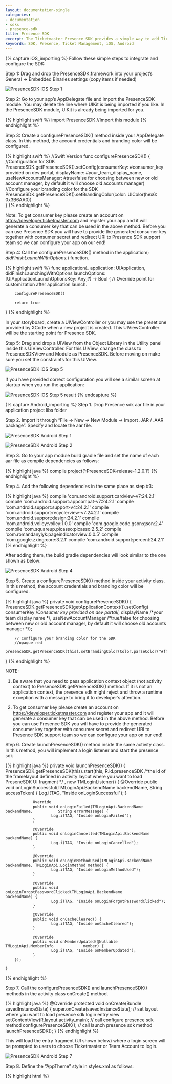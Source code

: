 ```yaml
---
layout: documentation-single
categories:
- documentation
- sdks
- presence-sdk
title: Presence SDK
excerpt: The Ticketmaster Presence SDK provides a simple way to add Ticketmaster features in your 3rd party iOS and Android apps
keywords: SDK, Presence, Ticket Management, iOS, Android
---
```



{% capture iOS_importing %}
Follow these simple steps to integrate and configure the SDK:

Step 1: Drag and drop the PresenceSDK.framework into your project’s General -> Embedded Binaries settings (copy items if needed)

![PresenceSDK iOS Step 1](/assets/img/products-and-docs/PresenceSDK-iOS-Step-1.png)

Step 2: Go to your app’s AppDelegate file and import the PresenceSDK module. You may delete the line where UIKit is being imported if you like. In the PresenceSDK module, UIKit is already being imported for you.

{% highlight swift %}
import PresenceSDK  //Import this module
{% endhighlight %}

Step 3: Create a configurePresenceSDK() method inside your AppDelegate class. In this method, the account credentials and branding color will be configured.

{% highlight swift %}
//Swift Version
func configurePresenceSDK() {
	 //Configuration for SDK
	 PresenceSDK.getPresenceSDK().setConfig(consumerKey: #consumer_key provided on dev portal,
					displayName: #your_team_display_name,
					useNewAccountsManager: #true/false for choosing between new or old account manager, by default it will choose old accounts manager)
    			//Configure your branding color for the SDK
					PresenceSDK.getPresenceSDK().setBrandingColor(color: UIColor(hex6: 0x3B6AA0))		
}
{% endhighlight %}

Note: To get consumer key please create an account on https://developer.ticketmaster.com and register your app and it will generate a consumer key that can be used in the above method. Before you can use Presence SDK you will have to provide the generated consumer key together with consumer secret and redirect URI to Presence SDK support team so we can configure your app on our end!

Step 4: Call the configurePresenceSDK() method in the application(_: didFinishLaunchWithOptions:_) function.

{% highlight swift %}
func application(_ application: UIApplication,
         didFinishLaunchingWithOptions launchOptions: [UIApplicationLaunchOptionsKey: Any]?) -> Bool {
        // Override point for customization after application launch.

        configurePresenceSDK()

        return true
}
{% endhighlight %}

In your storyboard, create a UIViewController or you may use the preset one provided by XCode when a new project is created.  This UIViewController will be the starting point for Presence SDK. 

Step 5: Drag and drop a UIView from the Object Library in the Utility panel inside this UIViewController. For this UIView, change the class to PresenceSDKView and Module as PresenceSDK. Before moving on make sure you set the constraints for this UIView.

![PresenceSDK iOS Step 5](/assets/img/products-and-docs/PresenceSDK-iOS-Step-2.png)

If you have provided correct configuration you will see a similar screen at startup when you run the application:


![PresenceSDK iOS Step 5 result](/assets/img/products-and-docs/PresenceSDK-iOS-Step-5.png)
{% endcapture %}



{% capture Android_importing %}
Step 1. Drop Presence sdk aar file in your application project libs folder

Step 2. Import it through “File -> New -> New Module -> Import .JAR / .AAR package”. Specify and locate the aar file.

![PresenceSDK Android Step 1](/assets/img/products-and-docs/PresenceSDK-Android-Step-1.png)

![PresenceSDK Android Step 2](/assets/img/products-and-docs/PresenceSDK-Android-Step-1-2.png)

Step 3. Go to your app module build gradle file and set the name
of each aar file as compile dependencies as follows:

{% highlight java %}
compile project(‘:PresenceSDK-release-1.2.0.1’)
{% endhighlight %}

Step 4. Add the following dependencies in the same place as step #3:

{% highlight java %}
compile 'com.android.support:cardview-v7:24.2.1'
compile 'com.android.support:appcompat-v7:24.2.1'
compile 'com.android.support:support-v4:24.2.1'
compile 'com.android.support:recyclerview-v7:24.2.1'
compile 'com.android.support:design:24.2.1'
compile 'com.android.volley:volley:1.0.0'
compile 'com.google.code.gson:gson:2.4'
compile 'com.squareup.picasso:picasso:2.5.2'
compile 'com.romandanylyk:pageindicatorview:0.0.5'
compile 'com.google.zxing:core:3.2.1'
compile 'com.android.support:percent:24.2.1'
{% endhighlight %}

After adding them, the build gradle dependencies will look similar to the one shown as below:

![PresenceSDK Android Step 4](/assets/img/products-and-docs/PresenceSDK-Android-Step-1-4.png)

Step 5. Create a configurePresenceSDK() method inside your activity class. In this method, the account credentials and branding color will be configured.

{% highlight java %}
private void configurePresenceSDK() {
		PresenceSDK.getPresenceSDK(getApplicationContext()).setConfig(
			consumerKey /*Consumer key provided on dev portal*/, 
			displayName /*your team display name */, 
			useNewAccountManager /*true/false for choosing between new or old account manager, by default it will choose old accounts manager */);

		// Configure your branding color for the SDK
		//opaque red
		presenceSDK.getPresenceSDK(this).setBrandingColor(Color.parseColor("#ffff0000")); 
}
{% endhighlight %}

NOTE: 

1. Be aware that you need to pass application context object (not activity context) to PresenceSDK.getPresenceSDK() method. If it is not an application context, the presence sdk might reject and throw a runtime exception with a message to bring it to developer’s attention.

2. To get consumer key please create an account on https://developer.ticketmaster.com and register your app and it will generate a consumer key that can be used in the above method. Before you can use Presence SDK you will have to provide the generated consumer key together with consumer secret and redirect URI to Presence SDK support team so we can configure your app on our end!

Step 6.  Create launchPresenceSDK() method inside the same 	activity class. In this method, you will implement a login 	listener and start the presence sdk 

{% highlight java %}
private void launchPresenceSDK() {
		PresenceSDK.getPresenceSDK(this).start(this, 
			R.id.presenceSDK /*the id of the framelayout defined in 		activity layout where you want to load PreseneSDK UI fragment */
			, new TMLoginListener() {
    			@Override
    			public void onLoginSuccessful(TMLoginApi.BackendName 			backendName, String accessToken) {
        				Log.i(TAG, "Inside onLoginSuccessful");
    			}

    			Override
    			public void onLoginFailed(TMLoginApi.BackendName backendName, 			String errorMessage) {
        				Log.i(TAG, "Inside onLoginFailed");
    			}

    			@Override
    			public void onLoginCancelled(TMLoginApi.BackendName 			backendName) {
        				Log.i(TAG, "Inside onLoginCancelled");
    			}

    			@Override
    			public void onLoginMethodUsed(TMLoginApi.BackendName 			backendName, TMLoginApi.LoginMethod method) {
        				Log.i(TAG, "Inside onLoginMethodUsed");
    			}

    			@Override
    			public void onLoginForgotPasswordClicked(TMLoginApi.BackendName 			backendName) {
        				Log.i(TAG, "Inside onLoginForgotPasswordClicked");
    			}

    			@Override
    			public void onCacheCleared() {
        				Log.i(TAG, "Inside onCacheCleared");
    			}

    			@Override
    			public void onMemberUpdated(@Nullable TMLoginApi.MemberInfo 			member) {
        				Log.i(TAG, "Inside onMemberUpdated");
    			}
		});

	}
{% endhighlight %}

Step 7. Call the configurePresenceSDK() and launchPresenceSDK() methods in the activity class onCreate() method.

{% highlight java %}
@Override
	protected void onCreate(Bundle savedInstanceState) {
		super.onCreate(savedInstanceState);
		// set layout where you want to load presence sdk login entry view
		setContentView(R.layout.activity_main); 
		// call configure presence sdk method
		configurePresenceSDK();
		// call launch presence sdk method
		launchPresenceSDK();
	}
{% endhighlight %}

This will load the entry fragment (UI shown below) where a login screen will be prompted to users to choose Ticketmaster or Team Account to login. 

![PresenceSDK Android Step 7](/assets/img/products-and-docs/PresenceSDK-Android-Step-1-7.png)

Step 8. Define the “AppTheme” style in styles.xml as follows:

{% highlight html %}
<style name="AppTheme" parent="Theme.AppCompat.Light.NoActionBar">
{% endhighlight %}

Step 9. Try to build and compile. At this point, it should be compiled without errors.
{% endcapture %}


{% capture iOS_set_view %}
Note: This is a basic example for configuring the ViewController

Step 1: Import PresenceSDK. Again, UIKit is imported automatically by importing PresenceSDK so if you like, you may delete the import UIKit code-line.

{% highlight swift %}
import PresenceSDK
{% endhighlight %}

Step 2: Create an outlet to the UIView that is of type PresenceSDKView.

{% highlight swift %}
//Connect your PresenceSDKView here
@IBOutlet weak var presenceSDKView: PresenceSDKView? = nil
{% endhighlight %}

Step 3: Conform your ViewController to PresenceLoginDelegate and implement the three required protocol functions.

{% highlight swift %}
	extension ViewController: PresenceLoginDelegate {
		///- parameter succeeded: Returns `true` if the user granted app access/logged in.
    		///- parameter error: If available, an `NSError` object is returned. Defaults is `nil`.
    		func onLoginWasSuccessful(_ succeeded:Bool, error:NSError?)

    		///User dismissed login window via the Cancel button
    		func onLoginCanceled()
    
    		///Called when results are returned for a member info request after successful login
///- parameter member: PresenceMember object. PresenceMember object is `nil` if login ///fails or an error is returned fetching member details.
    		func onMemberWasUpdated(_ member: PresenceMember?)
	}
{% endhighlight %}

Step 4: Start PresenceSDK inside viewDidLoad() life cycle method.

{% highlight swift %}
	override func viewDidLoad() {
        	super.viewDidLoad()        

        	PresenceSDK.getPresenceSDK().start(presenceSDKView: presenceSDKView, loginDelegate: self)

    	}
{% endhighlight %}

Step 5: If you need to get information for logged in member, you can use one the protocol methods.

{% highlight swift %}
	func onMemberWasUpdated(_ member: PresenceMember?) {
        	if let email = member?.emailAddress {
            		print("Member email: \(email)")
        	}
	}
{% endhighlight %}

Your ViewController’s implementation should look like this:

{% highlight swift %}
import PresenceSDK


class ViewController: UIViewController, PresenceLoginDelegate {
    
    @IBOutlet weak var presenceSDKView: PresenceSDKView?
    var presenceSDK: PresenceSDK?
    
    override func viewDidLoad() {
        super.viewDidLoad()
        self.navigationItem.title = NSLocalizedString("My Events", comment: "")
        presenceSDK = PresenceSDK.getPresenceSDK()
        presenceSDK.start(presenceSDKView: presenceSDKView, loginDelegate: self)
        
    }
       
    override func viewWillAppear(_ animated: Bool) {
        super.viewWillAppear(animated)
        
    }
    
    override func didReceiveMemoryWarning() {
        super.didReceiveMemoryWarning()
        // Dispose of any resources that can be recreated.
    }
    
    @IBAction func logout(sender: UIButton) {
        presenceSDK.logOut()
    }
    
    
    func onLoginSuccessful(_ succeeded:Bool, error:NSError?) {
        
    }
    //User dismissed login window via the Cancel button
    func onLoginCancelled() {
        
    }
    
    ///Called when results are returned for a Member info request after login
    ///- parameter member: Member object. Member object is `nil` if login fails or an error is returned fetching member details.
    func onMemberUpdated(_ member: PresenceMember?) {
        if let email = member?.emailAddress {
            print("Member email: \(email)")
        }
    }
}

{% endhighlight %}

This is all you need to integrate the Presence SDK. Now you can run the application and Login into your configured accounts.

{% endcapture %}

{% capture Android_set_view %}

Specify a layout view in your desired layout file, for now this layout should fill the whole screen
The ID for this layout will be referenced in the next step

{% highlight java %}
<android.support.constraint.ConstraintLayout
    android:id="@+id/presenceSDKView"
    android:layout_width="0dp"
    android:layout_height="0dp"
    android:layout_marginBottom="0dp"
    android:layout_marginEnd="0dp"
    android:layout_marginStart="0dp"
    android:layout_marginTop="0dp"
    app:layout_constraintBottom_toBottomOf="parent"
    app:layout_constraintEnd_toEndOf="parent"
    app:layout_constraintStart_toStartOf="parent"
    app:layout_constraintTop_toTopOf="parent"/>
{% endhighlight %}

{% endcapture %}

{% capture iOS_branding_color %}
Configure your branding color with a UIColor object

{% highlight java %}
presenceSDK.setBrandingColor(color: UIColor.blue)
{% endhighlight %}

{% endcapture %}

{% capture Android_branding_color %}
Presence sdk clients can set their own branding theme color by defining this color value in their application resource “colors.xml” file:

{% highlight html %}
<color name="tmx_color_branding">#FFAA81</color>
{% endhighlight %}

The defined color will be displayed on all action buttons, action bars and ticket details page. If the above color variable is not defined in the client’s apk project, Tmx sdk will use a default color.
{% endcapture %}

{% capture iOS_logout_methods %}
Following methods are provided for logout

{% highlight swift %}
//To logout from both Host and Archtics
PresenceSDK.getPresenceSDK().logOut()

//To logout from Ticketmaster Account 
PresenceSDK.getPresenceSDK().logOutHost()

//To logout from Account Manager
PresenceSDK.getPresenceSDK().logOutTeam()
{% endhighlight %}

A simple Logout handler function can look like this:

{% highlight swift %}
@IBAction func logout(sender: UIButton) {
    PresenceSDK.getPresenceSDK().logOut()
}
{% endhighlight %}

## Check Login Status

Presence SDK also provides some helper methods for checking if user is logged into any of the supported services.

{% highlight swift %}
// Method to check if user is logged in any of the services i.e Host or Accounts Manager.
PresenceSDK.getPresenceSDK().isLoggedIn()

// Method to check if user is logged in Host.
PresenceSDK.getPresenceSDK().isLoggedIntoHost()

// Method to check if user is logged in Accounts Manager.
PresenceSDK.getPresenceSDK().isLoggedIntoTeam()
{% endhighlight %}
{% endcapture %}

{% capture Android_logout_methods %}
You can implement log out functionality on your UI with by calling these API :

{% highlight java %}
// TM logout
PresenceSDK.getPresenceSDK(context).logOutHost();
// Team logout 
PresenceSDK.getPresenceSDK(context).logOutTeam();
// logout both
PresenceSDK.getPresenceSDK(context).logOut();
{% endhighlight %}

## Check Login Status

Presence SDK also provides some helper methods for checking if user is 	logged into any of the supported services.

{% highlight java %}
//  Method to check if user is logged in any of the service  i.e Host or Accounts 	Manger
PresenceSDK.getPresenceSDK(context).isLoggedIn();
// Method to check if user is logged in Host
PresenceSDK.getPresenceSDK(context).isLoggedIntoHost();
// Method to check if user is logged in Accounts Manager
PresenceSDK.getPresenceSDK(context).isLoggedIntoTeam();
{% endhighlight%}

{% endcapture %}

{% capture iOS_analytics %}
For tracking user activity in the Presence SDK a separate class PresenceEventAnalytics is provided that lists all the user actions that are notified via local notifications together with the payload data. 

Notifications - You can observe these notifications to receive updates from Presence SDK.

{% highlight swift %}
@objcMembers final public class Action : NSObject {

        /////////////////////////////////////////////////////////////////////////////////////////
	 // Notified when all user events are displayed
    	 // The payload will be nil.
        public static let ACTION_MYTICKETSCREENSHOWED: String

	 // Notified when user selects a specific event to via tickets
	 // The payload will contain all the mandatory data.
        public static let ACTION_MANAGETICKETSCREENSHOWED: String

	 // Notified when user visits the Add Payment Method screen
	 // The payload will contain all the mandatory data.
        public static let ACTION_ADDPAYMENTINFOSCREENSHOWED: String

	 // Notified when user visits the Barcode screen
	 // The payload will contain all the mandatory data.
        public static let ACTION_MYTICKETBARCODESCREENSHOWED: String

	 // Notified when user visits the Tickets Detail screen
	 // The payload will contain all the mandatory data.
        public static let ACTION_TICKETDETAILSSCREENSHOWED: String

	
        // Transactional Actions
        /////////////////////////////////////////////////////////////////////////////////////////

	 // Notified when user tries to Initiate Ticket Transfer
	 // The payload will contain all the mandatory data and will also contain
	 // INITIATE_TRANSFER_TICKET_COUNT and INITIATE_TRANSFER_TICKET_FACEVALUE
        public static let ACTION_TRANSFERINITIATED: String

	 // Notified when user Cancels a Ticket Transfer
	 // The payload will contain all the mandatory data and will also contain
	 // CANCEL_TRANSFER_ID
        public static let ACTION_TRANSFERCANCELLED: String

	 // Notified when user Post a ticket for Resale
	 // The payload will contain all the mandatory data and will also contain
	 // INITIATE_RESALE_TICKET_COUNT and INITIATE_RESALE_PRICE
	 // Payload will also contain RESALE_BUYER_FEES, RESALE_SELLER_FEES,
	 // RESALE_SELLER_PAYOUT and RESALE_ORIGINAL_FACE_VALUE
        public static let ACTION_RESALEINITIATED: String

	 // Notified when user Cancels a posted ticket for Resale
	 // The payload will contain all the mandatory data and will also contain
	 // CANCEL_RESALE_POSTING_ID
        public static let ACTION_RESALECANCELLED: String

 // Notified when user Edit a Posted ticket for Resale
	 // The payload will contain all the mandatory data and will also contain
	 // UPDATE_RESALE_POSTING_ID and UPDATE_RESALE_PRICE

	 // Payload will also contain RESALE_BUYER_FEES, RESALE_SELLER_FEES,
        // RESALE_SELLER_PAYOUT and RESALE_ORIGINAL_FACE_VALUE
        public static let ACTION_RESALEEDITED: String
}

{% endhighlight %}

Payload Data for the Notifications – Only relevant information is sent out with the notification.

{% highlight swift %}
@objcMembers final public class Data : NSObject {

	 // Mandatory Payload Data with all the Notifications
        public static let EVENT_ID: String

        public static let EVENT_NAME: String

        public static let EVENT_DATE: String

        public static let EVENT_IMAGE_URL: String

        public static let VENUE_NAME: String

        public static let VENUE_ID: String

        public static let CURRENT_TICKET_COUNT: String

        public static let ARTIST_NAME: String

        public static let ARTIST_ID: String


	 // Notification Specific Payload Data
        public static let INITIATE_TRANSFER_TICKET_COUNT: String

        public static let INITIATE_TRANSFER_TICKET_FACEVALUE: String

        public static let CANCEL_TRANSFER_ID: String

        public static let CANCEL_TRANSFER_ORDER_ID: String

        public static let INITIATE_RESALE_TICKET_COUNT: String

        public static let INITIATE_RESALE_PRICE: String

        public static let UPDATE_RESALE_POSTING_ID: String

        public static let UPDATE_RESALE_PRICE: String

        public static let RESALE_BUYER_FEES: String

        public static let RESALE_ORIGINAL_FACE_VALUE: String

        public static let RESALE_SELLER_PAYOUT: String

        public static let RESALE_SELLER_FEES: String

        public static let CANCEL_RESALE_POSTING_ID: String
    }
{% endhighlight %}

## Analytics Usage

If you want to track ACTION_MANAGETICKETSCREENSHOWED event you should add an observer inside your ViewController’s viewDidLoad() method like this:

{% highlight swift %}
override func viewDidLoad() {
   super.viewDidLoad()
      
   NotificationCenter.default.addObserver(self, selector: #selector(self.ticketsScreenShown),

      					name: NSNotification.Name(rawValue:PresenceEventAnalytics.Action.ACTION_MANAGETICKETSCREENSHOWED),
                                               object: nil)
}
{% endhighlight %}

And the notification handler will look something like this:

{% highlight swift %}
@objc func ticketsScreenShown(_ notification: Notification) {
        
        let eventId = notification.userInfo?[PresenceEventAnalytics.Data.EVENT_ID] ?? ""
        let eventName = notification.userInfo?[PresenceEventAnalytics.Data.EVENT_NAME] ?? ""
        print("Event_Id: \(eventId), Event_Name: \(eventName)")
}
{% endhighlight %}
{% endcapture %}

{% capture Android_analytics %}
For tracking user activity in the Presence SDK a separate class PresenceEventAnalytics is provided that lists all the user actions that are notified via local broadcast manager notifications together with the payload data.

Notification Events – You can observe these notifications to receive udpates from Presence SDK.

{% highlight java %}
public static final class Action {

    /////////////////////////////////////////////////////////////////////////////////////////
    // UI events (Start)
    /////////////////////////////////////////////////////////////////////////////////////////
    public static final String ACTION_MYTICKETSCREENSHOWED = "com.ticketmaster.presencesdk.eventanalytic.action.MYTICKETSCREENSHOWED";
    public static final String ACTION_MANAGETICKETSCREENSHOWED = "com.ticketmaster.presencesdk.eventanalytic.action.MANAGETICKETSCREENSHOWED";
    public static final String ACTION_ADDPAYMENTINFOSCREENSHOWED = "com.ticketmaster.presencesdk.eventanalytic.action.ADDPAYMENTINFOSCREENSHOWED";
    public static final String ACTION_REVIEWPOSTINGSCREENSHOWED = "com.ticketmaster.presencesdk.eventanalytic.action.REVIEWPOSTINGSCREENSHOWED";
    public static final String ACTION_POSTINGCONFIRMATIONSCREENSHOWED = "com.ticketmaster.presencesdk.eventanalytic.action.POSTINGCONFIRMATIONSCREENSHOWED";
    public static final String ACTION_CANCELPOSTINGSCREENSHOWED = "com.ticketmaster.presencesdk.eventanalytic.action.CANCELPOSTINGSCREENSHOWED";
    public static final String ACTION_CANCELPOSTINGCONFIRMSCREENSHOWED = "com.ticketmaster.presencesdk.eventanalytic.action.CANCELPOSTINGCONFIRMSCREENSHOWED";
    public static final String ACTION_MYTICKETBARCODESCREENSHOWED = "com.ticketmaster.presencesdk.eventanalytic.action.MYTICKETBARCODESCREENSHOWED";
    public static final String ACTION_TICKETDETAILSSCREENSHOWED = "com.ticketmaster.presencesdk.eventanalytic.action.TICKETDETAILSSCREENSHOWED";
    public static final String ACTION_TICKETSTUBIMAGESHARED = "com.ticketmaster.presencesdk.eventanalytic.action.TICKETSTUBIMAGESHARED";

    /////////////////////////////////////////////////////////////////////////////////////////
    // UI events (End)
    /////////////////////////////////////////////////////////////////////////////////////////

    /////////////////////////////////////////////////////////////////////////////////////////
    // Business operation events (Start)
    /////////////////////////////////////////////////////////////////////////////////////////
    public static final String ACTION_TRANSFERINITIATED = "com.ticketmaster.presencesdk.eventanalytic.action.TRANSFERINITIATED";
    public static final String ACTION_TRANSFERCANCELLED = "com.ticketmaster.presencesdk.eventanalytic.action.TRANSFERCANCELLED";
    public static final String ACTION_TRANSFERACCEPTED = "com.ticketmaster.presencesdk.eventanalytic.action.TRANSFERACCEPTED";
    public static final String ACTION_RESALEINITIATED = "com.ticketmaster.presencesdk.eventanalytic.action.RESALEINITIATED";
    public static final String ACTION_RESALECANCELLED = "com.ticketmaster.presencesdk.eventanalytic.action.RESALECANCELLED";
    public static final String ACTION_RESALEUPDATED = "com.ticketmaster.presencesdk.eventanalytic.action.RESALEEDITED";
    /////////////////////////////////////////////////////////////////////////////////////////
    // Business operation events (End)
    /////////////////////////////////////////////////////////////////////////////////////////
}
{% endhighlight %}

Payload Data for the Notifications – Only relevant information is sent out with the notification.

{% highlight java %}
public static final class Data {

    // general data for event details, and ticket details
    public static final String EVENT_ID = "event_id";
    public static final String EVENT_NAME = "event_name";
    public static final String EVENT_DATE = "event_date";
    public static final String EVENT_IMAGE_URL = "event_image_url";
    public static final String EVENT_ORDER_ID = "event_order_id";
    public static final String VENUE_NAME = "venue_name";
    public static final String VENUE_ID = "venu_id";
    public static final String CURRENT_TICKET_COUNT = "current_ticket_count";
    public static final String EVENT_ARTIST_NAME = "artist_name";
    public static final String EVENT_ARTIST_ID = "artist_id";

    // data for transfer initiate event
    public static final String INITIATE_TRANSFER_TICKET_COUNT = "initiate_transfer_ticket_count";
    public static final String INITIATE_TRANSFER_TICKET_FACEVALUE = "initiate_transfer_ticket_facevalue";
    public static final String INITIATE_TRANSFER_TICKET_SERIALIZABLE = "initiate_transfer_ticket_serializable";

    // data for transfer cancel event
    public static final String CANCEL_TRANSFER_ID = "cancel_transfer_id";
    public static final String CANCEL_TRANSFER_ORDER_ID = "cancel_transfer_order_id";


    // data for resale initiate event
    public static final String INITIATE_RESALE_TICKET_COUNT = "initiate_resale_ticket_count";
    public static final String INITIATE_RESALE_PRICE = "initiate_resale_price";
    public static final String INITIATE_RESALE_TICKET_SERIALIZABLE = "initiate_resale_ticket_serializable";

    // data for resale update event
    public static final String UPDATE_RESALE_PRICE = "update_resale_price";
    public static final String UPDATE_RESALE_POSTING_ID = "update_resale_posting_id";

    // data for resale initiate and update events
    public static final String RESALE_BUYER_FEES = "resale_buyer_fees";
    public static final String RESALE_ORIGINAL_FACE_VALUE = "resale_original_face_value";
    public static final String RESALE_SELLER_PAYOUT = "resale_seller_payout";
    public static final String RESALE_SELLER_FEES = "resale_seller_fees";

    // data for resale cancel event
    public static final String CANCEL_RESALE_POSTING_ID = "cancel_resale_posting_id";

    //data for sharing image
    public static final String SHARE_TICKET_IMAGE_DIR = "share_ticket_image_path";
    public static final String SHARE_TICKET_IMAGE_FILENAME = "share_ticket_image_filename";
    public static final String SHARE_TICKET_EVENT_ID = "share_ticket_event_id";
    public static final String SHARE_TICKET_EVENT_NAME = "share_ticket_event_name";
}
{% endhighlight %}

## Analytics Usage

If you want to track ACTION_MANAGETICKETSCREENSHOWED event, you should register a local broadcast listener as below:

{% highlight java %}
IntentFilter analyticEventFilter = new IntentFilter();
analyticEventFilter.addAction(PresenceEventAnalytics.Action.ACTION_MYTICKETSCREENSHOWED);
LocalBroadcastManager.getInstance(MainActivity.this).registerReceiver(mAnalyticEventReceiver, analyticEventFilter);
{% endhighlight %}

You can implement receiver mAnalyticsEventReceiver as follows:

{% highlight java %}
private BroadcastReceiver mAnalyticEventReceiver = new BroadcastReceiver() {
    @Override
    public void onReceive(Context context, Intent intent) {

        if (PresenceEventAnalytics.Action.ACTION_MYTICKETSCREENSHOWED.equals(intent.getAction())) {
            Toast.makeText(MainActivity.this, "Analytic Event: My tickets screen showed.", Toast.LENGTH_LONG).show();
        }
    }
};
{% endhighlight %}
{% endcapture %}

{% capture iOS_release %}
PresenceSDK is packaged as a Universal binary and it contains binary packages for all valid architectures including ARMv* and x86. This is great for development as you can run your app on both devices and simulators but for App Store submission you need to strip the simulator packages from your App. To do this we have provided “strip_frameworks.sh” file, just add this file to the Run Script phase under your app’s Build Phases settings and it will do the work for you. Here is a screenshot of what your Build phases will look like after adding this file:

![PresenceSDK iOS Step 5 result](/assets/img/products-and-docs/PresenceSDK-iOS-Store-Submission.png)
{% endcapture %}

{% capture Android_release %}
No additional actions required.
{% endcapture %}

{% capture iOS_whatyouneed %}

To integrate the Presence SDK in your application, you will need PresenceSDK.framework

## Release Notes

### Requirements

-	To build, you must use XCode 9.0 and the iOS 11.0 SDK
-	Minimum iOS 9.0, supported through iOS 11

### Whats New?

-	Added support for entering verification code for TMR account linking for Archtics.
-	Fixed seat description selection for posting flow for Archtics.
-	Separated the login flow from main SDK so it can just be used for login and fetching valid access token. 
{% endcapture %}

{% capture Android_whatyouneed %}

To integrate Presence sdk in your application, you will need the following aar file:

-	PresenceSDK-release-1.1.1.1.aar

Supported API levels

-	API level 16 ~ 25

## Release Notes

### Requirements

-	Supported API level 16 ~ 25

### What’s New?

-	Resolved login issue of getting stuck in log-in screen after logging in and clicking “authorize” button
-	Resolved login issue of getting 401 status when clicking on an event
-	Fixed missing seats group selection view in transfer/resale flow
-	Added handling of session expiry error
-	Fixed in-field crash/issues
-	Fixed edit resale operation with 4 digit price
{% endcapture %}


{% capture iOS_changelog %}
### Changes (10/16/17 Release 1.2.0)

-	Added support for entering verification code for linking TMR account for Archtics.
-	Fixed seat description selection for posting flow for Archtics.
-	Separated the login flow from main SDK so it can just be used for login and fetching valid access token. 

### Changes (10/5/17 Release 1.1.1)

-	Added support for choosing between different payout methods during Resale flow for Archtics.

### Changes (09/29/17 Release 1.1.0)

-	Added support for Apigee and made integration with SDK much simpler.
-	Added support for seat selection in Transfer and Resale flow.
-	Added support for pre-fetching Apple Wallet Passes
-	Added 3 new helper methods for checking login status
-	Fixed few minor issues in the SDK

### Changes (09/15/17 Release 1.0.8)

-	Switched to XCode 9 and Swift 4.

### Changes (09/13/17 Release 1.0.7)

-	Fixed couple of issues related to accepting terms of use if user has not accepted it yet.
-	Cancel Transfer option is immediately available after initiating a transfer.
-	Scan Barcode option is immediately available after canceling transfer if barcode is available.
-	Added a configuration parameter in the SDK to select new accounts manager flow for resetting password and creating account on main login screen.
-	Added SDK version number on the main login screen.

### Changes (09/5/17 Release 1.0.6)

-	Fixed the issue related to not able to post multiple tickets for resale at the same time.
-	Removed ticket price information from the Ticket Details View since that information is not provided.
-	Fixed an issue related to ‘Cancel’ button not appearing on Login screen in some cases.
-	Fixed an issue related to automatic scrolling to ticket card which has been successfully posted for resale.
-	Fixed the appearance of login button on Events List View when the current logged in account does not have any tickets.

### Changes (08/24/17 Release 1.0.5)

-	Updated the main login screen and added a button for user to create new account or reset password.
-	Fixed a bug related to SDK hanging during the login flow.

### Changes (08/22/17 Release 1.0.4)

-	Added some safety checks to avoid some crashes during Login flow.
-	Handled case for events that don’t have date and have TBD or some date override text.

### Changes (08/18/17 Release 1.0.3)

-	Fixed issue related to grouping of ticket card when multiple tickets are transferred together.
-	Fixed another issue related to missing tickets from Transfer Group Selection View.

### Changes (08/17/17 Release 1.0.2)

-	Fixed issue related to missing tickets from Transfer Group Selection View.

### Changes (08/11/17 Release 1.0.1)

-	Added support to Add to Apple Wallet for ticket passes.
-	Added support for html tags in Accept Terms of Use screen.
-	Fixed couple of bugs while Adding and Editing deposit account.
-	Fixed issue related to handling of “Session Expired” error.
{% endcapture %}

{% capture Android_changelog %}

### Changes (10/16/2017 Release 1.2.0)

- Added support for entering verification code for linking TMR account for
- Fixed seat description selection for posting flow for Archtics
- Fixed intermittent logout issue
- Separated the login flow from main SDK so it can just be used for login and fetching valid access token.
- Fixed other in-field issues

### Changes (10/05/2017 Release 1.1.1)

-	Added support for choosing between different payout methods during Resale flow for Archtics.

### Changes (09/29/2017 Release 1.1.0)

-	Added support for Apigee and made integration with SDK much simpler.
-	Added support for seat selection in Transfer and Resale flow.
-	Added 3 new helper methods for checking login status
-	Fixed few minor issues in the SDK.

### Changes (09/13/2017 Release 1.0.0)

-	Resolved login issue of getting stuck in log-in screen after logging in and clicking“authorize” button.
-	Resolved login issue of getting 401 status when clicking on an event
-	Handled session expiry error
-	Fixed crashlytics crashes
-	Fixed crash due to multiple loading of TmxMainView
-	Fixed missing seats at group selection view in transfer/resale flow
-	Fixed in-field crash/issues
-	Fixed edit resale operation with 4 digit price
-	Added forgot password on log-in UI (08/24/2017)
-	Fixed duplicate ticket card in listing pending state (09/05/2017)
-	Added price breakdown in ticket details (09/05/2017)
-	Supported upsell items (09/05/2017)
-	Fixed payment account delete operation failure in concurrent log-in scenario (09/05/2017)
-	Restored barcode immediately after resale/transfer cancel (09/12/2017)
-	Fix to automatically refresh the event list view once user logs in to second server (09/12/2017)
-	Bundle and unbundle multi tickets resale or transfer operations (09/12/2017)
-	Added support for password recovery for teams still on old account manager (09/13/2017)

{% endcapture %}

{% capture iOS_sdk %}
[Download](/products-and-docs/sdks/presence/ios/iOS_Presence_SDK-Version_1_2_0.zip) Presence SDK iOS.
{% endcapture %}

{% capture Android_sdk %}
[Download](/products-and-docs/sdks/presence/android/Android_Presence_SDK-Version_1_2_0.zip)  Presence SDK Android.
{% endcapture %}

{: .article}
# Presence SDK 

The Ticketmaster Presence SDK provides a simple way to add Ticketmaster features in your 3rd party iOS and Android apps
{: .lead .article}

## What You Need
{: .article }

<div class="col-lg-12 config-block">
<form accept-charset="UTF-8" class="main-widget-config-form common_tabs" method="post" autocomplete="off">

    <!--Use for mobile devices 'Go' button-->
    <button type="submit" class="hidden"></button>

    <ul class="nav nav-tabs" data-tabs="tabs">
        <li class="active">
            <a href="#whatyouneed-ios" data-toggle="tab" aria-expanded="true">iOS</a>
        </li>
        <li class="">
            <a id="js_styling_nav_tab" href="#whatyouneed-android" data-toggle="tab" aria-expanded="false">Android</a>
        </li>
    </ul>

    <div class="tab-content" style="padding-top: 0px;">
        <!-- iOS Tab -->
        <div class="tab-pane fade active in" id="whatyouneed-ios">
					{{ iOS_whatyouneed | markdownify }}          
        </div>
        
        <!-- Android Tab -->
        <div class="tab-pane fade" id="whatyouneed-android">
					{{ Android_whatyouneed | markdownify }}
        </div>

    </div>
</form>
</div>

## Importing the SDK
{: .article }

Follow these simple steps to integrate and configure the SDK.

<div class="col-lg-12 config-block">
<form accept-charset="UTF-8" class="main-widget-config-form common_tabs" method="post" autocomplete="off">

    <!--Use for mobile devices 'Go' button-->
    <button type="submit" class="hidden"></button>

    <ul class="nav nav-tabs" data-tabs="tabs">
        <li class="active">
            <a href="#importing-ios" data-toggle="tab" aria-expanded="true">iOS</a>
        </li>
        <li class="">
            <a id="js_styling_nav_tab" href="#importing-android" data-toggle="tab" aria-expanded="false">Android</a>
        </li>
    </ul>

    <div class="tab-content" style="padding-top: 0px;">
        <!-- iOS Tab -->
        <div class="tab-pane fade active in" id="importing-ios">
					{{ iOS_importing | markdownify }}          
        </div>
        
        <!-- Android Tab -->
        <div class="tab-pane fade" id="importing-android">
					{{ Android_importing | markdownify }}
        </div>

    </div>
</form>
</div>

## Setting up the views
{: .article }

Now that we've imported the SDK into your project we can set up the views to display the UI

<div class="col-lg-12 config-block">
<form accept-charset="UTF-8" class="main-widget-config-form common_tabs" method="post" autocomplete="off">

    <!--Use for mobile devices 'Go' button-->
    <button type="submit" class="hidden"></button>

    <ul class="nav nav-tabs" data-tabs="tabs">
        <li class="active">
            <a href="#views-ios" data-toggle="tab" aria-expanded="true">iOS</a>
        </li>
        <li class="">
            <a id="js_styling_nav_tab" href="#views-android" data-toggle="tab" aria-expanded="false">Android</a>
        </li>
    </ul>

    <div class="tab-content" style="padding-top: 0px;">
        <!-- iOS Tab -->
        <div class="tab-pane fade active in" id="views-ios">
          {{ iOS_set_view | markdownify }}
        </div>

        
        <!-- Android Tab -->
        <div class="tab-pane fade" id="views-android">
          {{ Android_set_view | markdownify }}
        </div>

    </div>
</form>
</div>

## Specifying a branding color
{: .article }

Now that the SDK is initalized you can add some flair by specifying your team color to change the look of the SDK throughout

<div class="col-lg-12 config-block">
<form accept-charset="UTF-8" class="main-widget-config-form common_tabs" method="post" autocomplete="off">

    <!--Use for mobile devices 'Go' button-->
    <button type="submit" class="hidden"></button>

    <ul class="nav nav-tabs" data-tabs="tabs">
        <li class="active">
            <a href="#color-ios" data-toggle="tab" aria-expanded="true">iOS</a>
        </li>
        <li class="">
            <a id="js_styling_nav_tab" href="#color-android" data-toggle="tab" aria-expanded="false">Android</a>
        </li>
    </ul>

    <div class="tab-content" style="padding-top: 0px;">
        <!-- iOS Tab -->
        <div class="tab-pane fade active in" id="color-ios">
						{{ iOS_branding_color | markdownify }}
        </div>
        
        <!-- Android Tab -->
        <div class="tab-pane fade" id="color-android">
            {{ Android_branding_color | markdownify }}
        </div>

    </div>
</form>
</div>

## Logout Methods
{: .article }

You've got logging in all set up, now you can set up logging out

<div class="col-lg-12 config-block">
<form accept-charset="UTF-8" class="main-widget-config-form common_tabs" method="post" autocomplete="off">

    <!--Use for mobile devices 'Go' button-->
    <button type="submit" class="hidden"></button>

    <ul class="nav nav-tabs" data-tabs="tabs">
        <li class="active">
            <a href="#logout-ios" data-toggle="tab" aria-expanded="true">iOS</a>
        </li>
        <li class="">
            <a id="js_styling_nav_tab" href="#logout-android" data-toggle="tab" aria-expanded="false">Android</a>
        </li>
    </ul>

    <div class="tab-content" style="padding-top: 0px;">
        <!-- iOS Tab -->
        <div class="tab-pane fade active in" id="logout-ios">
            {{ iOS_logout_methods | markdownify }}
        </div>
        
        <!-- Android Tab -->
        <div class="tab-pane fade" id="logout-android">
            {{ Android_logout_methods | markdownify }}
        </div>

    </div>
</form>
</div>

## Analytics
{: .article }

Presence SDK provides support for tracking user activity via its Analytics module.
<div class="col-lg-12 config-block">
<form accept-charset="UTF-8" class="main-widget-config-form common_tabs" method="post" autocomplete="off">

    <!--Use for mobile devices 'Go' button-->
    <button type="submit" class="hidden"></button>

    <ul class="nav nav-tabs" data-tabs="tabs">
        <li class="active">
            <a href="#analytics-ios" data-toggle="tab" aria-expanded="true">iOS</a>
        </li>
        <li class="">
            <a id="js_styling_nav_tab" href="#analytics-android" data-toggle="tab" aria-expanded="false">Android</a>
        </li>
    </ul>

    <div class="tab-content" style="padding-top: 0px;">
        <!-- iOS Tab -->
        <div class="tab-pane fade active in" id="analytics-ios">
        	{{ iOS_analytics | markdownify }}
        </div>
        
        <!-- Android Tab -->
        <div class="tab-pane fade" id="analytics-android">
        	{{ Android_analytics | markdownify }}
        </div>

    </div>
</form>
</div>

## Release
{: .article }

Following section describes the steps you need to follow to prepare your app for Apple or Google Store.
<div class="col-lg-12 config-block">
<form accept-charset="UTF-8" class="main-widget-config-form common_tabs" method="post" autocomplete="off">

    <!--Use for mobile devices 'Go' button-->
    <button type="submit" class="hidden"></button>

    <ul class="nav nav-tabs" data-tabs="tabs">
        <li class="active">
            <a href="#release-ios" data-toggle="tab" aria-expanded="true">Apple Store</a>
        </li>
        <li class="">
            <a id="js_styling_nav_tab" href="#release-android" data-toggle="tab" aria-expanded="false">Google Store</a>
        </li>
    </ul>

    <div class="tab-content" style="padding-top: 0px;">
        <!-- iOS Tab -->
        <div class="tab-pane fade active in" id="release-ios">
        		{{ iOS_release | markdownify }}
        </div>
        
        <!-- Android Tab -->
        <div class="tab-pane fade" id="release-android">
						{{ Android_release | markdownify }}
        </div>

    </div>
</form>
</div>

## Change log
{: .article }

<div class="col-lg-12 config-block">
<form accept-charset="UTF-8" class="main-widget-config-form common_tabs" method="post" autocomplete="off">

    <!--Use for mobile devices 'Go' button-->
    <button type="submit" class="hidden"></button>

    <ul class="nav nav-tabs" data-tabs="tabs">
        <li class="active">
            <a href="#changelog-ios" data-toggle="tab" aria-expanded="true">iOS</a>
        </li>
        <li class="">
            <a id="js_styling_nav_tab" href="#changelog-android" data-toggle="tab" aria-expanded="false">Android</a>
        </li>
    </ul>

    <div class="tab-content" style="padding-top: 0px;">
        <!-- iOS Tab -->
        <div class="tab-pane fade active in" id="changelog-ios">
					{{ iOS_changelog | markdownify }}          
        </div>
        
        <!-- Android Tab -->
        <div class="tab-pane fade" id="changelog-android">
					{{ Android_changelog | markdownify }}
        </div>

    </div>
</form>
</div>

## SDK
{: .article }

<div class="col-lg-12 config-block">
<form accept-charset="UTF-8" class="main-widget-config-form common_tabs" method="post" autocomplete="off">

    <!--Use for mobile devices 'Go' button-->
    <button type="submit" class="hidden"></button>

    <ul class="nav nav-tabs" data-tabs="tabs">
        <li class="active">
            <a href="#sdk-ios" data-toggle="tab" aria-expanded="true">iOS</a>
        </li>
        <li class="">
            <a id="js_styling_nav_tab" href="#sdk-android" data-toggle="tab" aria-expanded="false">Android</a>
        </li>
    </ul>

    <div class="tab-content" style="padding-top: 0px;">
        <!-- iOS Tab -->
        <div class="tab-pane fade active in" id="sdk-ios">
					{{ iOS_sdk | markdownify }}          
        </div>
        
        <!-- Android Tab -->
        <div class="tab-pane fade" id="sdk-android">
					{{ Android_sdk | markdownify }}
        </div>

    </div>
</form>
</div>


